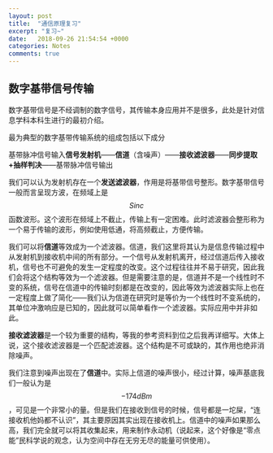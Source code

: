 ```yaml
---
layout: post
title:  "通信原理复习"
excerpt: "复习~"
date:   2018-09-26 21:54:54 +0000
categories: Notes
comments: true
---
```




## 数字基带信号传输

数字基带信号是不经调制的数字信号，其传输本身应用并不是很多，此处是针对信息学科本科生进行的最初介绍。

最为典型的数字基带传输系统的组成包括以下成分

基带脉冲信号输入**信号发射机**——**信道**（含噪声）——**接收滤波器**——**同步提取+抽样判决**——基带脉冲信号输出

我们可以认为发射机存在一个**发送滤波器**，作用是将基带信号整形。数字基带信号一般而言呈现方波，在频域上是$$Sinc$$函数波形。这个波形在频域上不截止，传输上有一定困难。此时滤波器会整形称为一个易于传输的波形，例如使用低通，将高频截止，方便传输。

我们可以将**信道**等效成为一个滤波器。信道，我们这里将其认为是信息传输过程中从发射机到接收机中间的所有部分。一个信号从发射机离开，经过信道后传入接收机，信号也不可避免的发生一定程度的改变。这个过程往往并不易于研究，因此我们会将这个结构等效为一个滤波器。但是需要注意的是，信道并不是一个线性时不变的系统，信号在信道中的传输时刻都是在改变的，因此等效为滤波器实际上也在一定程度上做了简化——我们认为信道在研究时是等价为一个线性时不变系统的，其单位冲激响应是已知的，因此就可以简单看作一个滤波器。实际应用中并非如此。

**接收滤波器**是一个较为重要的结构，等我的参考资料到位之后我再详细写。大体上说，这个接收滤波器是一个匹配滤波器。这个结构是不可或缺的，其作用也绝非消除噪声。

我们注意到噪声出现在了**信道**中。实际上信道的噪声很小，经过计算，噪声基底我们一般认为是$$-174dBm$$，可见是一个非常小的量。但是我们在接收到信号的时候，信号都是一坨屎，“连接收机他妈都不认识”，其主要原因其实出现在接收机上。信道中的噪声如果那么高，我们完全就可以将其收集起来，用来制作永动机（说起来，这个好像是“零点能”民科学说的观念，认为空间中存在无穷无尽的能量可供使用）。